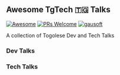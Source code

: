 ## Awesome TgTech 🇹🇬 Talks
[![Awesome](https://cdn.rawgit.com/sindresorhus/awesome/d7305f38d29fed78fa85652e3a63e154dd8e8829/media/badge.svg)](https://github.com/sindresorhus/awesome)
[![PRs Welcome](https://img.shields.io/badge/PRs-welcome-brightgreen.svg?style=flat-square)](http://makeapullrequest.com)
 [![gausoft](https://img.shields.io/twitter/follow/gausoft_?style=social&logo=twitter)](https://twitter.com/intent/follow?screen_name=gausoft_)

A collection of Togolese Dev and Tech Talks

### Dev Talks

### Tech Talks
